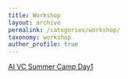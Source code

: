 ```yaml
---
title: Workshop
layout: archive
permalink: /categories/workshop/
taxonomy: workshop
author_profile: true
---
```


[AI VC Summer Camp Day1](./AI-VC-Summer-Camp-Day-1/)

